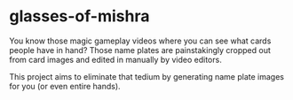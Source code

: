 # glasses-of-mishra

You know those magic gameplay videos where you can see what cards people have in hand? Those name plates are painstakingly cropped out from card images and edited in manually by video editors. 

This project aims to eliminate that tedium by generating name plate images for you (or even entire hands).
